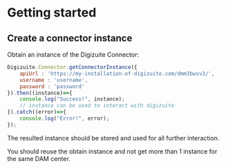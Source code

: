 # Getting started 

## Create a connector instance

Obtain an instance of the Digizuite Connector:

```js
Digizuite.Connector.getConnectorInstance({
    apiUrl : 'https://my-installation-of-digizuite.com/dmm3bwsv3/',
    username : 'username',
    password : 'password'
}).then((instance)=>{
    console.log("Success!", instance);
    // instance can be used to interact with digizuite
}).catch((error)=>{
    console.log("Error!", error);
});
```

The resulted instance should be stored and used for all further interaction.

You should reuse the obtain instance and not get more than 1 instance for the same DAM center.